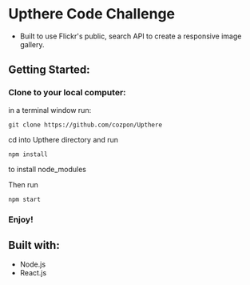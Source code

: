 # Upthere Code Challenge
- Built to use Flickr's public, search API to create a responsive image gallery.

## Getting Started:

### Clone to your local computer:
in a terminal window run:
```
git clone https://github.com/cozpon/Upthere
```
cd into Upthere directory and run
```
npm install
```
to install node_modules

Then run
```
npm start
```

### Enjoy!


## Built with:
- Node.js
- React.js